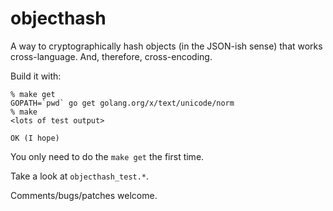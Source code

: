 # objecthash

A way to cryptographically hash objects (in the JSON-ish sense) that works cross-language. And, therefore, cross-encoding.

Build it with:

```
% make get
GOPATH=`pwd` go get golang.org/x/text/unicode/norm
% make
<lots of test output>

OK (I hope)
```

You only need to do the `make get` the first time.

Take a look at `objecthash_test.*`.

Comments/bugs/patches welcome.
